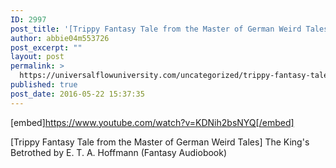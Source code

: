 ```yaml
---
ID: 2997
post_title: '[Trippy Fantasy Tale from the Master of German Weird Tales] The King&#8217;s Betrothed (by Hoffmann)'
author: abbie04m553726
post_excerpt: ""
layout: post
permalink: >
  https://universalflowuniversity.com/uncategorized/trippy-fantasy-tale-from-the-master-of-german-weird-tales-the-kings-betrothed-by-hoffmann/
published: true
post_date: 2016-05-22 15:37:35
---
```

[embed]https://www.youtube.com/watch?v=KDNih2bsNYQ[/embed]<br>
<p>[Trippy Fantasy Tale from the Master of German Weird Tales] The King's Betrothed by E. T. A. Hoffmann (Fantasy Audiobook)</p>